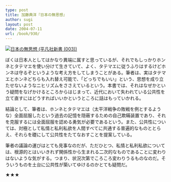 ```yaml
---
type: post
title: 加藤典洋『日本の無思想』
author: sugi
layout: post
date: 2004-07-11
url: /book/930/
---
```

<a href="http://www.amazon.co.jp/exec/obidos/ASIN/4582850030/chezsugi-22/ref=nosim/" name="amazletlink" target="_blank"><img src="http://ecx.images-amazon.com/images/I/41BS4EMXW4L.jpg" alt="日本の無思想 (平凡社新書 (003))" style="border: none;" class="alignleft" /></a>

ぼくは日本人としてはかなり異端に属すと思っているが、それでもしっかりホンネとタテマエを使い分けて生きていて、よく、タテマエに従うふりはするけどホンネは守るぞというような考え方をしてしまうことがある。筆者は、実はタテマエとホンネどちらも入れ替え可能で、「どっちでもいい」という、思想を成り立たせないようなニヒリズムをささえているという。本書では、それはなぜかという疑問をなげかけるところからはじまって、近代において失われている公共性を立て直すにはどうすればいいかというところに話はもっていかれる。

結論として、筆者は、ホンネとタテマエは（太平洋戦争の敗戦を例とするような）全面屈服したという過去の記憶を隠蔽するための自己欺瞞装置であり、それを克服するには全面屈服を認める勇気が必要であるという。また、公共性については、対極として私情と私利私欲を人間すべてに共通する普遍的なものととらえ、それらを礎にして公共性をたてなおすことを提案している。

筆者の議論の運びはとても見事なのだが、ただひとつ、私情と私利私欲については、根源的とはいいきれず関係性から生まれる二次的なものであることに変わりはないような気がする。つまり、状況次第でころころ変わりうるものなのだ。そういうものを土台に公共性が築いてゆけるのかとても疑問だ。

★★★
